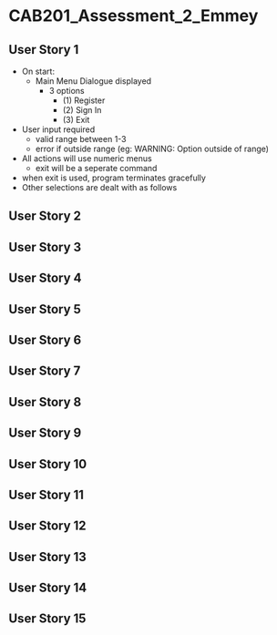# CAB201_Assessment_2_Emmey

## User Story 1
- On start:
	- Main Menu Dialogue displayed
		- 3 options
			- (1) Register
			- (2) Sign In
			- (3) Exit
- User input required
	- valid range between 1-3
	- error if outside range (eg: WARNING: Option outside of range)
- All actions will use numeric menus
	- exit will be a seperate command
- when exit is used, program terminates gracefully
- Other selections are dealt with as follows

## User Story 2


## User Story 3


## User Story 4


## User Story 5


## User Story 6


## User Story 7


## User Story 8


## User Story 9


## User Story 10


## User Story 11


## User Story 12


## User Story 13


## User Story 14


## User Story 15
